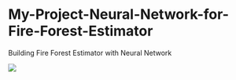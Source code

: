 # My-Project-Neural-Network-for-Fire-Forest-Estimator
Building Fire Forest Estimator with Neural Network

![](https://i.ibb.co/JjcMwsf/foto-diri.jpg)

